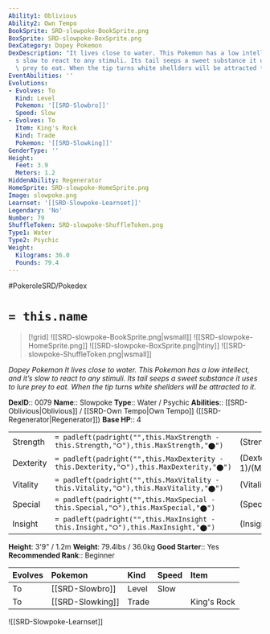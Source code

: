 ```yaml
---
Ability1: Oblivious
Ability2: Own Tempo
BookSprite: SRD-slowpoke-BookSprite.png
BoxSprite: SRD-slowpoke-BoxSprite.png
DexCategory: Dopey Pokemon
DexDescription: "It lives close to water. This Pokemon has a low intellect, and it\u2019\
  s slow to react to any stimuli. Its tail seeps a sweet substance it uses to lure\
  \ prey to eat. When the tip turns white shellders will be attracted to it."
EventAbilities: ''
Evolutions:
- Evolves: To
  Kind: Level
  Pokemon: '[[SRD-Slowbro]]'
  Speed: Slow
- Evolves: To
  Item: King's Rock
  Kind: Trade
  Pokemon: '[[SRD-Slowking]]'
GenderType: ''
Height:
  Feet: 3.9
  Meters: 1.2
HiddenAbility: Regenerator
HomeSprite: SRD-slowpoke-HomeSprite.png
Image: slowpoke.png
Learnset: '[[SRD-Slowpoke-Learnset]]'
Legendary: 'No'
Number: 79
ShuffleToken: SRD-slowpoke-ShuffleToken.png
Type1: Water
Type2: Psychic
Weight:
  Kilograms: 36.0
  Pounds: 79.4
---
```


#PokeroleSRD/Pokedex

# `= this.name`

> [!grid]
> ![[SRD-slowpoke-BookSprite.png|wsmall]]
> ![[SRD-slowpoke-HomeSprite.png]]
> ![[SRD-slowpoke-BoxSprite.png|htiny]]
> ![[SRD-slowpoke-ShuffleToken.png|wsmall]]


*Dopey Pokemon*
*It lives close to water. This Pokemon has a low intellect, and it’s slow to react to any stimuli. Its tail seeps a sweet substance it uses to lure prey to eat. When the tip turns white shellders will be attracted to it.*

**DexID**:: 0079
**Name**:: Slowpoke
**Type**:: Water / Psychic
**Abilities**:: [[SRD-Oblivious|Oblivious]] / [[SRD-Own Tempo|Own Tempo]] ([[SRD-Regenerator|Regenerator]])
**Base HP**:: 4

|           |                                                                                        |                                          |
| --------- | -------------------------------------------------------------------------------------- | ---------------------------------------- |
| Strength  | `= padleft(padright("",this.MaxStrength - this.Strength,"⭘"),this.MaxStrength,"⬤")`    | (Strength::2)/(MaxStrength::4)   |
| Dexterity | `= padleft(padright("",this.MaxDexterity - this.Dexterity,"⭘"),this.MaxDexterity,"⬤")` | (Dexterity:: 1)/(MaxDexterity::2) |
| Vitality  | `= padleft(padright("",this.MaxVitality - this.Vitality,"⭘"),this.MaxVitality,"⬤")`    | (Vitality::2)/(MaxVitality::4)   |
| Special   | `= padleft(padright("",this.MaxSpecial - this.Special,"⭘"),this.MaxSpecial,"⬤")`       | (Special::1)/(MaxSpecial::3)     |
| Insight   | `= padleft(padright("",this.MaxInsight - this.Insight,"⭘"),this.MaxInsight,"⬤")`       | (Insight::1)/(MaxInsight::3)     |

**Height**: 3'9" / 1.2m
**Weight**: 79.4lbs / 36.0kg
**Good Starter**:: Yes
**Recommended Rank**:: Beginner

| Evolves   | Pokemon          | Kind   | Speed   | Item        |
|:----------|:-----------------|:-------|:--------|:------------|
| To        | [[SRD-Slowbro]]  | Level  | Slow    |             |
| To        | [[SRD-Slowking]] | Trade  |         | King's Rock |

![[SRD-Slowpoke-Learnset]]